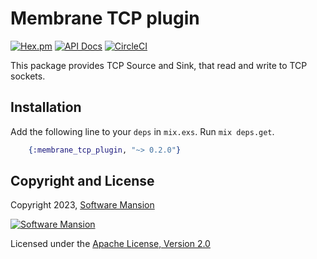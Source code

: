 # Membrane TCP plugin

[![Hex.pm](https://img.shields.io/hexpm/v/membrane_tcp_plugin.svg)](https://hex.pm/packages/membrane_tcp_plugin)
[![API Docs](https://img.shields.io/badge/api-docs-yellow.svg?style=flat)](https://hexdocs.pm/membrane_tcp_plugin/)
[![CircleCI](https://circleci.com/gh/membraneframework/membrane_tcp_plugin.svg?style=svg)](https://circleci.com/gh/membraneframework/membrane_tcp_plugin)

This package provides TCP Source and Sink, that read and write to TCP sockets.

## Installation

Add the following line to your `deps` in `mix.exs`. Run `mix deps.get`.

```elixir
	{:membrane_tcp_plugin, "~> 0.2.0"}
```

## Copyright and License

Copyright 2023, [Software Mansion](https://swmansion.com/?utm_source=git&utm_medium=readme&utm_campaign=membrane)

[![Software Mansion](https://logo.swmansion.com/logo?color=white&variant=desktop&width=200&tag=membrane-github)](https://swmansion.com/?utm_source=git&utm_medium=readme&utm_campaign=membrane)

Licensed under the [Apache License, Version 2.0](LICENSE)
